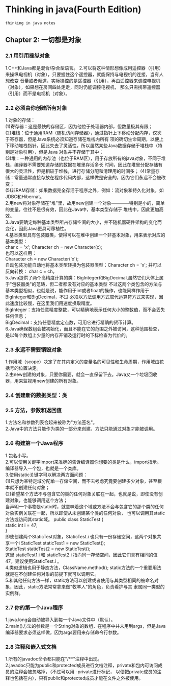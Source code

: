 # Thinking in java(Fourth Edition)
    thinking in java notes
## Chapter 2: 一切都是对象
### 2.1 用引用操纵对象
1.C++和Java都是混合/杂合型语言。
2.可以将这种情形想像成用遥控器（引用）来操纵电视机（对象），只要握住这个遥控器，就能保持与电视机的连接，当有人想改变
音量或者频道，实际操控的是遥控器（引用），再由遥控器来调控电视机（对象），如果想在房间四处走走，同时仍能调控电视机，
那么只需携带遥控器（引用）而不是电视机（对象）。
### 2.2 必须由你创建所有对象
1.对象的存储：  
(1)寄存器：这是最快的存储区，因为他位于处理器内部，但数量极其有限；     
(2)堆栈：位于通用RAM（随机访问存储器），通过指针上下移动分配内存，仅次于寄存器，但是Java系统必须知道存储在堆栈内所有
项的确切生命周期，以便上下移动堆栈指针，因此失去了灵活性，所以虽然某些Java数据存储于堆栈中（特别是对象引用），但是Java
对象并不存储于其中；  
(3)堆：一种通用的内存池（也位于RAM区），用于存放所有的java对象，不同于堆栈，编译器不需要知道存储的数据在堆里存活多长
时间，因此在堆里分配存储有很大的灵活性，但是相较于堆栈，进行存储分配和清理用的时间多；
(4)常量存储：常量通常直接存放在程序代码内部，这样做是安全的，因为它们永远不会被改变；  
(5)非RAM存储：如果数据完全存活于程序之外，例如：流对象和持久化对象，如JDBC和Hibernat。  
2.用new将对象存储在"堆"里，故用new创建一个对象————特别是小的，简单的变量，往往不是很有效，因此在Java中，基本类型存储于
堆栈中，因此更加高效。  
3.Java要确定每种基本类型所占存储空间的大小，并不随机器硬件架构的变化而变化，因此Java更具可移植性。  
4.基本类型具有包装器类，使得可以在堆中创建一个非基本对象，用来表示对应的基本类型：   
char c = 'x'; Character ch = new Character(c);  
也可以这样用：  
Character ch = new Character('x');   
自动包装功能自动地将基本类型转换为包装器类型：Character ch = 'x'; 并可以反向转换： char c = ch。   
5.Java提供了两个高精度计算的类：BigInteger和BigDecimal,虽然它们大体上属于"包装器类"的范畴，但二者都没有对应的基本类型
不过这两个类包含的方法与基本类型相似，也就是说，能作用于int或者float的操作，也能同样作用于BigInteger和BigDecimal，不过
必须以方法调用方式取代运算符方式来实现，因此速度比较慢，在这里我们用速度换取精度。  
BigInteger：支持任意精度整数，可以精确地表示任何大小的整数值，而不会丢失任何信息；  
BigDecimal：支持任意精度定点数，可用它进行精确的货币计算。  
6.Java确保数组会被初始化，而且不能在它的范围之外被访问，这种范围检查，是以每个数组上少量的内存开销及运行时的下标检查为代价的。  
### 2.3 永远不需要销毁对象
1.作用域（scope）决定了在其内定义的变量名的可见性和生命周期，作用域由花括号的位置决定。  
2.由new创建的对象，只要你需要，就会一直保留下去。Java又一个垃圾回收器，用来监视用new创建的所有对象。  
### 2.4 创建新的数据类型：类
### 2.5 方法，参数和返回值
1.方法名和参数列表合起来被称为"方法签名"。  
2.Java中的方法只能作为类的一部分来创建，方法只能通过对象才能被调用。  
### 2.6 构建第一个Java程序
1.包名小写。  
2.可以使用关键字import来准确的告诉编译器你想要的类是什么，import指示。   编译器导入一个包，也就是一个类库。   
3.使用static关键字可以解决两方面问题：     
(1)只想为某特定域分配单一存储空间，而不去考虑究竟要创建多少对象，甚至根本就不创建任何对象；  
(2)希望某个方法不与包含它的类的任何对象关联在一起，也就是说，即使没有创建对象，也能够调用这个方法；  
当声明一个事物是static时，就意味着这个域或方法不会与包含它的那个类的任何对象实例关联在一起，所以即使从未创建某个类的任何对象，
也可以调用其static方法或访问其static域。
public class StaticTest {  
    static int i = 47;  
}  
即使创建两个StaticTest对象，StaticTest.i 也只有一份存储空间，这两个对象共享一个i
StaticTest staticTest1 = new StaticTest();  
StaticTest staticTest2 = new StaticTest();  
这里 staticTest1.i 和 staticTest2.i 指向同一存储空间，因此它们具有相同的值47，建议使用StaticTest.i 。  
4.类似逻辑也用于静态方法，ClassName.method(); static方法的一个重要用法就是在不创建任何对象的前提下就可以调用它。  
5.和其他任何方法一样，static方法可以创建或者使用与其类型相同的被命名对象，因此，static方法常常拿来做"牧羊人"的角色，负责看护与其
隶属同一类型的实例群。
### 2.7 你的第一个Java程序
1.java.long会自动被导入到每一个Java文件中（默认）。  
2.main()方法的参数是一个String对象的数组，在程序中并未用到args，但是Java编译器要求必须这样做，因为args要用来存储命令行参数。  
### 2.8 注释和嵌入式文档 
1.所有的javadoc命令都只能在"/**"注释中出现。   
2.javadoc只能为public和protected成员进行文档注释，private和包内可访问成员的注释会被忽略掉，（不过可以用 -private进行标记，
以便把private成员的注释也包括在内），只有public和protected成员才能在文件之外被使用。

